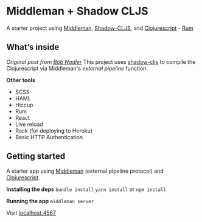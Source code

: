 # Middleman + Shadow CLJS

A starter project using [Middleman](http://middlemanapp.com), [Shadow-CLJS](https://github.com/thheller/shadow-cljs), and [Clojurescript](https://clojurescript.org/) -  [Rum](https://github.com/tonsky/rum)

## What’s inside
_Original post from [Bob Nadler](http://bobnadler.com/articles/2018/01/28/clojurescript-with-middleman-via-shadow-cljs.html)_
This project uses [shadow-cljs](https://github.com/thheller/shadow-cljs) to compile the Clojurescript via Middleman's _external pipeline_ function.

**Other tools**
- SCSS
- HAML
- Hiccup
- Rum
- React
- Live reload
- Rack (for deploying to Heroku)
- Basic HTTP Authentication

## Getting started
A starter app using [Middleman](http://middlemanapp.com) (external pipeline protocol) and [Clojurescript](https://clojurescript.org/).

**Installing the deps**
`bundle install`
`yarn install` or `npm install`

**Running the app**
`middleman server`

Visit [localhost:4567](http://localhost:4567)
